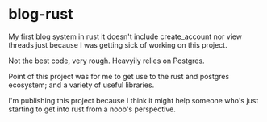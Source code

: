 # blog-rust

My first blog system in rust it doesn't include create_account nor view threads just because I was getting sick of working on this project.

Not the best code, very rough. Heavyily relies on Postgres.

Point of this project was for me to get use to the rust and postgres ecosystem; and a variety of useful libraries.

I'm publishing this project because I think it might help someone who's just starting to get into rust from a noob's perspective.
